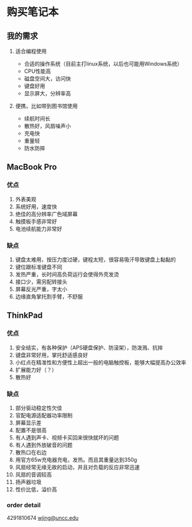 # 购买笔记本

## 我的需求

1. 适合编程使用
    * 合适的操作系统（目前主打linux系统，以后也可能用Windows系统）
    * CPU性能高
    * 磁盘空间大，访问快
    * 键盘好用
    * 显示屏大，分辨率高

2. 便携，比如带到图书馆使用
    * 续航时间长
    * 散热好，风扇噪声小
    * 充电快
    * 重量轻
    * 防水防摔

## MacBook Pro

### 优点
1. 外表美观
2. 系统好用，速度快
3. 绝佳的高分辨率广色域屏幕
4. 触摸板手感非常好
5. 电池续航能力非常好

### 缺点
1. 键盘太难用，按压力度过硬，键程太短，很容易吸汗导致键盘上黏黏的
2. 键位跟标准键盘不同
3. 发热严重，长时间高负荷运行会使得外壳发烫
4. 接口少，需另配转接头
5. 屏幕反光严重，字太小
6. 边缘直角掌托割手臂，不舒服

## ThinkPad

### 优点
1. 安全结实，有各种保护（APS硬盘保护、防滚架），防泼溅、抗摔
2. 键盘非常好用，掌托舒适感良好
3. 小红点在精准性和方便性上超出一般的电脑触控板，能够大幅提高办公效率
4. 扩展能力好（？）
5. 散热好

### 缺点
1. 部分驱动稳定性欠佳
2. 官配电源适配器功率限制
3. 屏幕显示差
4. 配置不是很高
5. 有人遇到声卡、视频卡买回来很快就坏的问题
6. 有人遇到外放破音的问题
7. 散热口在右边
8. 用官方65w充电器充电，发热。而且其重量达到350g
9. 风扇经常无缘无故的启动，并且对负载的反应非常迅速
10. 风扇的音调较高
11. 扬声器垃圾
12. 性价比低，溢价高

### order detail
4291810674 wjing@uncc.edu
